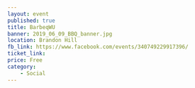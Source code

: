 ```yaml
---
layout: event
published: true
title: BarbeqWU
banner: 2019_06_09_BBQ_banner.jpg
location: Brandon Hill
fb_link: https://www.facebook.com/events/340749229917396/
ticket_link:
price: Free
category:
    - Social
---
```

